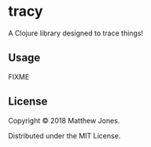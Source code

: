 # tracy

A Clojure library designed to trace things!

## Usage

FIXME

## License

Copyright © 2018 Matthew Jones.

Distributed under the MIT License.
